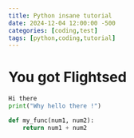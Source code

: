 ```yaml
---
title: Python insane tutorial
date: 2024-12-04 12:00:00 -500
categories: [coding,test]
tags: [python,coding,tutorial]
---
```


# You got Flightsed

```python
Hi there
print("Why hello there !")

def my_func(num1, num2):
    return num1 + num2
```
